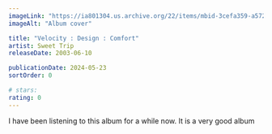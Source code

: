 ```yaml
---
imageLink: "https://ia801304.us.archive.org/22/items/mbid-3cefa359-a572-4bc8-b7c3-e69a542bc5e2/mbid-3cefa359-a572-4bc8-b7c3-e69a542bc5e2-11186061534_thumb500.jpg"
imageAlt: "Album cover"

title: "Velocity : Design : Comfort"
artist: Sweet Trip
releaseDate: 2003-06-10

publicationDate: 2024-05-23
sortOrder: 0

# stars:
rating: 0
---
```


I have been listening to this album for a while now. It is a very good album